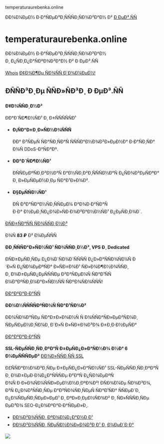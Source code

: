 temperaturaurebenka.online

ÐÐ¾Ð¼ÐµÐ½ Ð·Ð°ÑÐµÐ³Ð¸ÑÑÑÐ¸ÑÐ¾Ð²Ð°Ð½ Ð² [Ð ÐµÐ³.ÑÑ](https://reg.ru)

temperaturaurebenka.online
==========================

ÐÐ¾Ð¼ÐµÐ½ Ð·Ð°ÑÐµÐ³Ð¸ÑÑÑÐ¸ÑÐ¾Ð²Ð°Ð½  
Ð¸ Ð¿ÑÐ¸Ð¿Ð°ÑÐºÐ¾Ð²Ð°Ð½ Ð² Ð ÐµÐ³.ÑÑ

[Whois](https://www.reg.ru/whois/?check=&dname=temperaturaurebenka.online&reg_source=parking_auto) [Ð¢Ð¾Ð¶Ðµ ÑÐ¾ÑÑ Ð´Ð¾Ð¼ÐµÐ½!](https://www.reg.ru/domain/new/?utm_source=temperaturaurebenka.online&utm_medium=parking&utm_campaign=s_land_new&reg_source=parking_auto)

ÐÑÑÐ³Ð¸Ðµ ÑÑÐ»ÑÐ³Ð¸ Ð ÐµÐ³.ÑÑ
-------------------------------------

**Ð¥Ð¾ÑÑÐ¸Ð½Ð³**

ÐÐ°Ð´ÑÐ¶Ð½ÑÐ¹ Ð¸ Ð±ÑÑÑÑÑÐ¹

* **Ð¡ÑÐ°Ð±Ð¸Ð»ÑÐ½Ð¾ÑÑÑ**

  ÐÐ° Ð²ÑÐµÑ ÑÐ°ÑÐ¸ÑÐ°Ñ ÑÑÑÐ°Ð½Ð¾Ð²Ð»ÐµÐ½Ð° Ð·Ð°ÑÐ¸ÑÐ° Ð¾Ñ DDoS-Ð°ÑÐ°Ðº.
* **ÐÐ°Ð´ÑÐ¶Ð½ÑÐ¹**

  Ð­ÑÑÐµÐºÑÐ¸Ð²Ð½Ð°Ñ Ð°Ð½ÑÐ¸Ð²Ð¸ÑÑÑÐ½Ð°Ñ Ð¿ÑÐ¾Ð²ÐµÑÐºÐ° Ð¸ Ð»ÐµÑÐµÐ½Ð¸Ðµ ÑÐ°Ð¹Ð»Ð¾Ð².
* **Ð§ÐµÑÑÐ½ÑÐ¹**

  ÐÑ Ð³Ð°ÑÐ°Ð½ÑÐ¸ÑÑÐµÐ¼ Ð²Ð¾Ð·Ð²ÑÐ°Ñ Ð·Ð° Ð½ÐµÐ¸ÑÐ¿Ð¾Ð»ÑÐ·Ð¾Ð²Ð°Ð½Ð½ÑÐ¹ Ð¿ÐµÑÐ¸Ð¾Ð´.

[ÐÑÐ±ÑÐ°ÑÑ ÑÐ¾ÑÑÐ¸Ð½Ð³](https://www.reg.ru/hosting/?utm_source=temperaturaurebenka.online&utm_medium=parking&utm_campaign=s_land_host&reg_source=parking_auto)

Ð¾Ñ **83 ₽** Ð² Ð¼ÐµÑÑÑ

**ÐÐ¸ÑÑÑÐ°Ð»ÑÐ½ÑÐ¹ ÑÐ¾ÑÑÐ¸Ð½Ð³, VPS Ð¸ Dedicated**

ÐÑÐ±ÐµÑÐ¸ÑÐµ Ð¿Ð¾Ð´ÑÐ¾Ð´ÑÑÑÑ Ð¿Ð»Ð°ÑÑÐ¾ÑÐ¼Ñ Ð´Ð»Ñ Ð¿ÑÐ¾ÐµÐºÑÐ° Ð»ÑÐ±Ð¾Ð¹ ÑÐ»Ð¾Ð¶Ð½Ð¾ÑÑÐ¸ Ð¸ Ð¾Ð±ÐµÑÐ¿ÐµÑÑÑÐµ Ð²Ð°ÑÐµÐ¼Ñ ÑÐ°Ð¹ÑÑ Ð¼Ð°ÐºÑÐ¸Ð¼Ð°Ð»ÑÐ½ÑÑ ÑÐºÐ¾ÑÐ¾ÑÑÑ!

[ÐÐ°ÐºÐ°Ð·Ð°ÑÑ](https://www.reg.ru/dedicated/?utm_source=temperaturaurebenka.online&utm_medium=parking&utm_campaign=s_land_server&reg_source=parking_auto)

**ÐÐ¾Ð½ÑÑÑÑÐºÑÐ¾Ñ ÑÐ°Ð¹ÑÐ¾Ð²**

ÐÐ¾ÑÐ¾Ð²ÑÐµ ÑÐ°Ð±Ð»Ð¾Ð½Ñ Ñ Ð¾ÑÑÐ°ÑÐ»ÐµÐ²ÑÐ¼Ð¸ ÑÐµÑÐµÐ½Ð¸ÑÐ¼Ð¸ Ð´Ð»Ñ Ð»ÑÐ±Ð¾Ð³Ð¾ Ð±Ð¸Ð·Ð½ÐµÑÐ°

[ÐÐ°ÐºÐ°Ð·Ð°ÑÑ](https://www.reg.ru/sozdanie-saita/)

**SSL-ÑÐµÑÑÐ¸ÑÐ¸ÐºÐ°Ñ Ð±ÐµÑÐ¿Ð»Ð°ÑÐ½Ð¾ Ð½Ð° 6 Ð¼ÐµÑÑÑÐµÐ²** [ÐÐ¾Ð»ÑÑÐ¸ÑÑ SSL](https://help.reg.ru/support/ssl-sertifikaty/1-etap-zakaz-ssl-sertifikata/kak-zakazat-besplatnyy-ssl-sertifikat?utm_source=temperaturaurebenka.online&utm_medium=parking&utm_campaign=s_land_fssl®_source=parking_auto)

Ð£ÑÑÐ°Ð½Ð¾Ð²Ð¸ÑÐµ Ð±ÐµÑÐ¿Ð»Ð°ÑÐ½ÑÐ¹ SSL-ÑÐµÑÑÐ¸ÑÐ¸ÐºÐ°Ñ Ð¸ Ð¾Ð±ÐµÐ·Ð¾Ð¿Ð°ÑÑÑÐµ Ð²Ð°Ñ Ð¿ÑÐ¾ÐµÐºÑ Ð¾Ñ Ð·Ð»Ð¾ÑÐ¼ÑÑÐ»ÐµÐ½Ð½Ð¸ÐºÐ¾Ð²! ÐÑÐ¾Ð¼Ðµ ÑÐ¾Ð³Ð¾, Ð²Ñ Ð¿Ð¾Ð²ÑÑÐ¸ÑÐµ Ð°Ð²ÑÐ¾ÑÐ¸ÑÐµÑ ÑÐ°Ð¹ÑÐ° ÑÑÐµÐ´Ð¸ Ð¿Ð¾ÑÐµÑÐ¸ÑÐµÐ»ÐµÐ¹ Ð¸ ÐºÐ»Ð¸ÐµÐ½ÑÐ¾Ð² Ð¸ ÑÐ»ÑÑÑÐ¸ÑÐµ ÐµÐ³Ð¾ SEO-Ð¿Ð¾ÐºÐ°Ð·Ð°ÑÐµÐ»Ð¸.

* [ÐÐ¾Ð²Ð¾ÑÑÐ¸ ÐºÐ¾Ð¼Ð¿Ð°Ð½Ð¸Ð¹](https://companies.rbc.ru/)
* [ÐÐ¾Ð²Ð¾ÑÑÐ¸ ÑÐµÑÐ½Ð¾Ð»Ð¾Ð³Ð¸Ð¹ Ð¸ Ð¼ÐµÐ´Ð¸Ð°](https://www.rbc.ru/technology_and_media/)

![](https://mc.yandex.ru/watch/98466329)